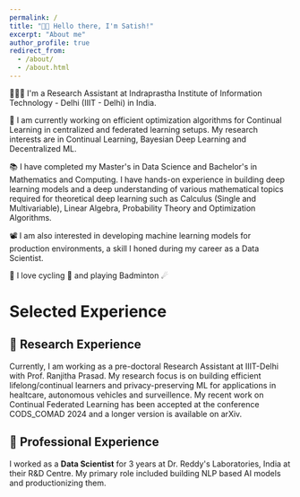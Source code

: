 ```yaml
---
permalink: /
title: "👋🏼 Hello there, I'm Satish!"
excerpt: "About me"
author_profile: true
redirect_from: 
  - /about/
  - /about.html
---
```




<!-- [comment] #![Illustration of combining vision and language modalities](/images/image_to_text_vis.png){: .align-right width="300px"} -->
👨🏻‍💻 I'm a Research Assistant at Indraprastha Institute of Information Technology - Delhi (IIIT - Delhi) in India.

🔬 I am currently working on efficient optimization algorithms for Continual Learning in centralized and federated learning setups. My research interests are in Continual Learning, Bayesian Deep Learning and Decentralized ML.

📚 I have completed my Master's in Data Science and Bachelor's in Mathematics and Computing. I have hands-on experience in building deep learning models and a deep understanding of various mathematical topics required for theoretical deep learning such as Calculus (Single and Multivariable), Linear Algebra, Probability Theory and Optimization Algorithms.


📽️ I am also interested in developing machine learning models for production environments, a skill I honed during my career as a Data Scientist.

🎨 I love cycling 🚴 and playing Badminton ☄

# Selected Experience

## 📜 Research Experience
Currently, I am working as a pre-doctoral Research Assistant at IIIT-Delhi with Prof. Ranjitha Prasad. My research focus is on building efficient lifelong/continual learners and privacy-preserving ML for applications in healtcare, autonomous vehicles and surveillence. My recent work on Continual Federated Learning has been accepted at the conference CODS_COMAD 2024 and a longer version is available on arXiv.


## 💼 Professional Experience
I worked as a **Data Scientist** for 3 years at Dr. Reddy's Laboratories, India at their R&D Centre. My primary role included building NLP based AI models and productionizing them.